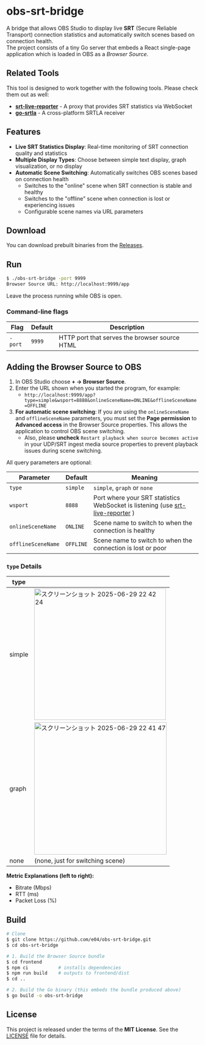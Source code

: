 # obs-srt-bridge

A bridge that allows OBS Studio to display live **SRT** (Secure Reliable Transport) connection statistics and automatically switch scenes based on connection health.  
The project consists of a tiny Go server that embeds a React single-page application which is loaded in OBS as a _Browser Source_.

## Related Tools

This tool is designed to work together with the following tools. Please check them out as well:

- **[srt-live-reporter](https://github.com/e04/srt-live-reporter)** - A proxy that provides SRT statistics via WebSocket
- **[go-srtla](https://github.com/e04/go-srtla)** - A cross-platform SRTLA receiver

## Features

- **Live SRT Statistics Display**: Real-time monitoring of SRT connection quality and statistics
- **Multiple Display Types**: Choose between simple text display, graph visualization, or no display
- **Automatic Scene Switching**: Automatically switches OBS scenes based on connection health
  - Switches to the "online" scene when SRT connection is stable and healthy
  - Switches to the "offline" scene when connection is lost or experiencing issues
  - Configurable scene names via URL parameters

## Download

You can download prebuilt binaries from the [Releases](https://github.com/e04/obs-srt-bridge/releases/).

## Run

```bash
$ ./obs-srt-bridge -port 9999
Browser Source URL: http://localhost:9999/app
```

Leave the process running while OBS is open.

### Command-line flags

| Flag    | Default | Description                                   |
| ------- | ------- | --------------------------------------------- |
| `-port` | `9999`  | HTTP port that serves the browser source HTML |

## Adding the Browser Source to OBS

1. In OBS Studio choose **+ → Browser Source**.
2. Enter the URL shown when you started the program, for example:
   - `http://localhost:9999/app?type=simple&wsport=8888&onlineSceneName=ONLINE&offlineSceneName=OFFLINE`
3. **For automatic scene switching**: If you are using the `onlineSceneName` and `offlineSceneName` parameters, you must set the **Page permission** to **Advanced access** in the Browser Source properties. This allows the application to control OBS scene switching.
   - Also, please **uncheck** `Restart playback when source becomes active` in your UDP/SRT ingest media source properties to prevent playback issues during scene switching.

All query parameters are optional:

| Parameter          | Default   | Meaning                                                                                                                    |
| ------------------ | --------- | -------------------------------------------------------------------------------------------------------------------------- |
| `type`             | `simple`  | `simple`, `graph` or `none`                                                                                                |
| `wsport`           | `8888`    | Port where your SRT statistics WebSocket is listening (use [srt-live-reporter](https://github.com/e04/srt-live-reporter) ) |
| `onlineSceneName`  | `ONLINE`  | Scene name to switch to when the connection is healthy                                                                     |
| `offlineSceneName` | `OFFLINE` | Scene name to switch to when the connection is lost or poor                                                                |

### `type` Details

| type   |                                                                                                                                                        |
| ------ | ------------------------------------------------------------------------------------------------------------------------------------------------------ |
| simple | <img width="345" alt="スクリーンショット 2025-06-29 22 42 24" src="https://github.com/user-attachments/assets/ce8dd8b6-fb3b-44e8-aacc-f74f24d3b2b5" /> |
| graph  | <img width="347" alt="スクリーンショット 2025-06-29 22 41 47" src="https://github.com/user-attachments/assets/bd77524d-f5ae-43ce-84b9-616bca1e6110" /> |
| none   | (none, just for switching scene)                                                                                                                              |

**Metric Explanations (left to right):**

- Bitrate (Mbps)
- RTT (ms)
- Packet Loss (%)

## Build

```bash
# Clone
$ git clone https://github.com/e04/obs-srt-bridge.git
$ cd obs-srt-bridge

# 1. Build the Browser Source bundle
$ cd frontend
$ npm ci           # installs dependencies
$ npm run build    # outputs to frontend/dist
$ cd ..

# 2. Build the Go binary (this embeds the bundle produced above)
$ go build -o obs-srt-bridge
```

## License

This project is released under the terms of the **MIT License**. See the [LICENSE](LICENSE) file for details.
